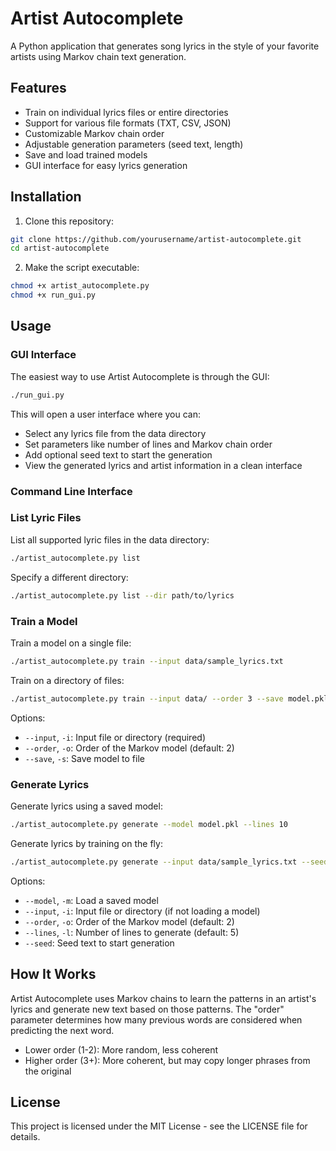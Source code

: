 # Artist Autocomplete

A Python application that generates song lyrics in the style of your favorite artists using Markov chain text generation.

## Features

- Train on individual lyrics files or entire directories
- Support for various file formats (TXT, CSV, JSON)
- Customizable Markov chain order
- Adjustable generation parameters (seed text, length)
- Save and load trained models
- GUI interface for easy lyrics generation

## Installation

1. Clone this repository:
```bash
git clone https://github.com/yourusername/artist-autocomplete.git
cd artist-autocomplete
```

2. Make the script executable:
```bash
chmod +x artist_autocomplete.py
chmod +x run_gui.py
```

## Usage

### GUI Interface

The easiest way to use Artist Autocomplete is through the GUI:

```bash
./run_gui.py
```

This will open a user interface where you can:
- Select any lyrics file from the data directory
- Set parameters like number of lines and Markov chain order
- Add optional seed text to start the generation
- View the generated lyrics and artist information in a clean interface

### Command Line Interface

### List Lyric Files

List all supported lyric files in the data directory:

```bash
./artist_autocomplete.py list
```

Specify a different directory:

```bash
./artist_autocomplete.py list --dir path/to/lyrics
```

### Train a Model

Train a model on a single file:

```bash
./artist_autocomplete.py train --input data/sample_lyrics.txt
```

Train on a directory of files:

```bash
./artist_autocomplete.py train --input data/ --order 3 --save model.pkl
```

Options:
- `--input`, `-i`: Input file or directory (required)
- `--order`, `-o`: Order of the Markov model (default: 2)
- `--save`, `-s`: Save model to file

### Generate Lyrics

Generate lyrics using a saved model:

```bash
./artist_autocomplete.py generate --model model.pkl --lines 10
```

Generate lyrics by training on the fly:

```bash
./artist_autocomplete.py generate --input data/sample_lyrics.txt --seed "I want to"
```

Options:
- `--model`, `-m`: Load a saved model
- `--input`, `-i`: Input file or directory (if not loading a model)
- `--order`, `-o`: Order of the Markov model (default: 2)
- `--lines`, `-l`: Number of lines to generate (default: 5)
- `--seed`: Seed text to start generation

## How It Works

Artist Autocomplete uses Markov chains to learn the patterns in an artist's lyrics and generate new text based on those patterns. The "order" parameter determines how many previous words are considered when predicting the next word.

- Lower order (1-2): More random, less coherent
- Higher order (3+): More coherent, but may copy longer phrases from the original

## License

This project is licensed under the MIT License - see the LICENSE file for details.
